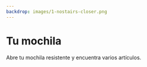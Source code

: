 ```yaml
---
backdrop: images/1-nostairs-closer.png
---
```


# Tu mochila

Abre tu mochila resistente y encuentra varios artículos.

<Item id="1" />

<Item id="2" />

<Item id="3" />

<Page url="2" instructions="Una serpiente emerge repentinamente de un arbusto y se arrastra sobre tu pie." action="Siguela" condition="3" />
